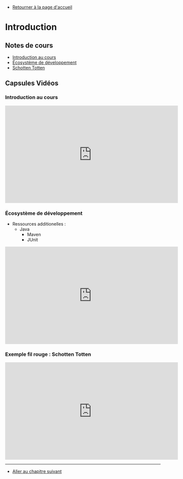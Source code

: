   - [Retourner à la page d'accueil](/)

# Introduction

## Notes de cours

- [Introduction au cours](/static/presentations/0_1_Intro.pdf)
- [Écosystème de développement](/static/presentations/0_2_Ecosystème.pdf)
- [Schotten Totten](/static/presentations/0_3_Schotten_Totten.pdf)

## Capsules Vidéos

### Introduction au cours

<iframe width="560" height="315" src="https://www.youtube.com/embed/0Ov4Q_FDjaA" frameborder="0" allow="accelerometer; autoplay; clipboard-write; encrypted-media; gyroscope; picture-in-picture" allowfullscreen></iframe>

### Écosystème de développement

- Ressources additionelles :
  - Java
	- Maven
	- JUnit
	
<iframe width="560" height="315" src="https://www.youtube.com/embed/VR9q2khwy3g" frameborder="0" allow="accelerometer; autoplay; clipboard-write; encrypted-media; gyroscope; picture-in-picture" allowfullscreen></iframe>

### Exemple fil rouge : Schotten Totten

<iframe width="560" height="315" src="https://www.youtube.com/embed/c9hpydEhZmQ" frameborder="0" allow="accelerometer; autoplay; clipboard-write; encrypted-media; gyroscope; picture-in-picture" allowfullscreen></iframe>

---

- [Aller au chapitre suivant](/chapters/1_developpeur)

